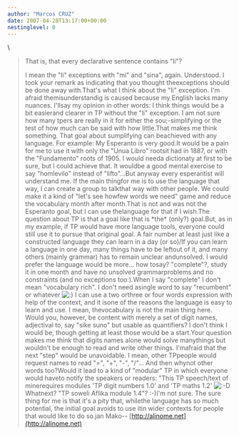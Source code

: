 ```yaml
---
author: "Marcos CRUZ"
date: 2007-04-28T13:17:00+00:00
nestinglevel: 0
---
```

\
> 
> 
> That is, that every declarative sentence contains "li"?
> 
> I mean the "li" exceptions with "mi" and "sina", again.
> Understood. I took your remark as indicating that you thought theexceptions should be done away with.That's what I think about the "li" exception. I'm afraid themisunderstandig is caused because my English lacks many nuances. I'llsay my opinion in other words: I think things would be a bit easierand clearer in TP without the "li" exception.
> I am not sure how many tpers are really in it for either
> the sou;-simplifying or the test of how
> much can be said with how little.That makes me think something. That goal about sumplifying can beachieved with any language. For example: My Esperanto is very good.It would be a pain for me to use it with only the "Unua Libro" rootsit had in 1887, or with the "Fundamento" roots of 1905. I would needa dictionaty at first to be sure, but I could achieve that. It wouldbe a good mental exercise to say "homlevilo" instead of "lifto"...But anyway every esperantist will understand me. If the main thingfor me is to use the language that way, I can create a group to talkthat way with other people. We could make it a kind of "let's see howfew words we need" game and reduce the vocabulary month after month.That is not and was not the Esperanto goal, but I can use thelanguage for that if I wish.The question about TP is that a goal like that is \*the\* (only?) goal.But, as in my example, if TP would have more language tools, everyone could still use it to pursue that original goal.
> A fair number at least just like a constructed language they
> can learn in a day (or so)/If you can learn a language in one day, many things have to be leftout of it, and many others (mainly grammar) has to remain unclear andunsolved. I would prefer the language would be more... how tosay? "complete"?, study it in one month and have no unsolved grammarproblems and no constraints (and no exceptions too:).When I say "complete" I don't mean "vocabulary rich". I don't need asingle word to say "recumbent" or whatever ![:)](images/smilies/icon_e_smile.gif "Smile") I can use a two orthree or four words expression with help of the context, and it isone of the reasons the language is easy to learn and use. I mean, thevocabulary is not the main thing here.
> Would you, however, be content with merely a set of digit names,
> adjectival to, say "sike suno" but usable as quantifiers?
> I don't think I would be, though getting at least
> those would be a start.Your question makes me think that digits names alone would solve manythings but wouldn't be enough to read and write other things. I'mafraid that the next "step" would be unavoidable. I mean, other TPpeople would request names to read "=", "+", "-", "/"... And then whynot other words too?Would it lead to a kind of "modular" TP in which everyone would haveto notify the speakers or readers: "This TP speech/text of minerequires modules 'TP digit numbers 1.0' and 'TP maths 1.2' ![:-D](images/smilies/icon_e_biggrin.gif "Very Happy") Whatnext? "TP soweli Aflika module 1.4"? :-)I'm not sure. The sure thing for me is that it's a pity that, whilethe language has so much potential, the initial goal avoids to use itin wider contexts for people that would like to do so.jan Mako--
[http://alinome.net](http://alinome.net)